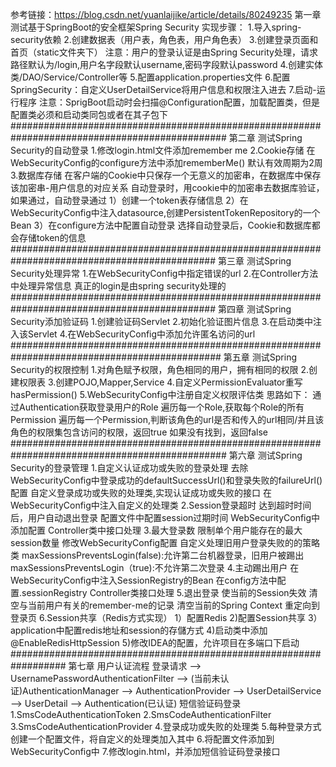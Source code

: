 参考链接：https://blog.csdn.net/yuanlaijike/article/details/80249235
第一章
测试基于SpringBoot的安全框架Spring Security
实现步骤：
1.导入spring-security依赖
2.创建数据表（用户表，角色表，用户角色表）
3.创建登录页面和首页（static文件夹下）
注意：用户的登录认证是由Spring Security处理，请求路径默认为/login,用户名字段默认username,密码字段默认password
4.创建实体类/DAO/Service/Controller等
5.配置application.properties文件
6.配置SpringSecurity：自定义UserDetailService将用户信息和权限注入进去
7.启动-运行程序
注意：SprigBoot启动时会扫描@Configuration配置，加载配置类，但是配置类必须和启动类同包或者在其子包下
###############################################################################################
第二章
测试Spring Security的自动登录
1.修改login.html文件添加remember me
2.Cookie存储
在WebSecurityConfig的configure方法中添加rememberMe()
默认有效周期为2周
3.数据库存储
在客户端的Cookie中只保存一个无意义的加密串，在数据库中保存该加密串-用户信息的对应关系
自动登录时，用cookie中的加密串去数据库验证，如果通过，自动登录通过
1）创建一个token表存储信息
2）在WebSecurityConfig中注入datasource,创建PersistentTokenRepository的一个Bean
3）在configure方法中配置自动登录
选择自动登录后，Cookie和数据库都会存储token的信息
#############################################################################################
第三章
测试Spring Security处理异常
1.在WebSecurityConfig中指定错误的url
2.在Controller方法中处理异常信息
真正的login是由spring security处理的
#############################################################################################
第四章
测试Spring Security添加验证码
1.创建验证码Servlet
2.初始化验证图片信息
3.在启动类中注入该Servlet
4.在WebSecurityConfig中添加允许匿名访问的url
##############################################################################################
第五章
测试Spring Security的权限控制
1.对角色赋予权限，角色相同的用户，拥有相同的权限
2.创建权限表
3.创建POJO,Mapper,Service
4.自定义PermissionEvaluator重写hasPermission()
5.WebSecurityConfig中注册自定义权限评估类
思路如下：
通过Authentication获取登录用户的Role
遍历每一个Role,获取每个Role的所有Permission
遍历每一个Permission,判断该角色的url是否和传入的url相同/并且该角色的权限集包含访问的权限，返回true
如果没有找到，返回false
###############################################################################################
第六章
测试Spring Security的登录管理
1.自定义认证成功或失败的登录处理
去除WebSecurityConfig中登录成功的defaultSuccessUrl()和登录失败的failureUrl()配置
自定义登录成功或失败的处理类,实现认证成功或失败的接口
在WebSecurityConfig中注入自定义的处理类
2.Session登录超时
达到超时时间后，用户自动退出登录
配置文件中配置session过期时间
WebSecurityConfig中添加配置
Controller类中接口处理
3.最大登录数
限制单个用户能存在的最大session数量
修改WebSecurityConfig配置
自定义处理旧用户登录失败的的策略类
maxSessionsPreventsLogin(false):允许第二台机器登录，旧用户被踢出
maxSessionsPreventsLogin（true):不允许第二次登录
4.主动踢出用户
在WebSecurityConfig中注入SessionRegistry的Bean
在config方法中配置.sessionRegistry
Controller类接口处理
5.退出登录
使当前的Session失效
清空与当前用户有关的remember-me的记录
清空当前的Spring Context
重定向到登录页
6.Session共享（Redis方式实现）
1）配置Redis
2)配置Session共享
3）application中配置redis地址和session的存儲方式
4)启动类中添加@EnableRedisHttpSession
5)修改IDEA的配置，允许项目在多端口下启动
##################################################################
第七章
用户认证流程
登录请求 --> UsernamePasswordAuthenticationFilter --> (当前未认证)AuthenticationManager --> AuthenticationProvider --> UserDetailService --> UserDetail --> Authentication(已认证)
短信验证码登录
1.SmsCodeAuthenticationToken
2.SmsCodeAuthenticationFilter
3.SmsCodeAuthenticationProvider
4.登录成功或失败的处理类
5.每种登录方式创建一个配置文件，将自定义的处理类加入其中
6.将配置文件添加到WebSecurityConfig中
7.修改login.html，并添加短信验证码登录接口
















